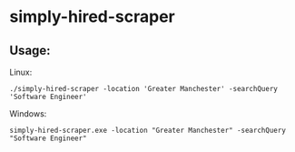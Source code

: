 # simply-hired-scraper

## Usage:

Linux:
    
    ./simply-hired-scraper -location 'Greater Manchester' -searchQuery 'Software Engineer'

Windows:
    
    simply-hired-scraper.exe -location "Greater Manchester" -searchQuery "Software Engineer"
